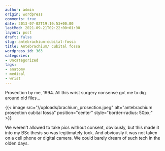 ```yaml
---
author: admin
origin: wordpress
comments: true
date: 2013-07-02T19:10:53+00:00
lastMod: 2021-09-21T02:22:00+01:00
layout: post
draft: false
slug: antebrachium-cubital-fossa
title: Antebrachium/ cubital fossa
wordpress_id: 363
categories:
- Uncategorized
tags:
- anatomy
- medical
- wrist
---
```


Prosection by me, 1994. All this wrist surgery nonsense got me to dig around old files...

{{< image src="//uploads/brachium_prosection.jpeg" alt="antebrachium prosection cubital fossa" position="center" style="border-radius: 50px;" >}}

We weren't allowed to take pics without consent, obviously, but this made it into my BSc thesis so was legitimately took. And obviously it was not taken on a cell phone or digital camera. We could barely dream of such tech in the olden days.
